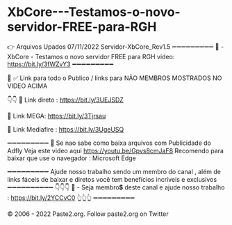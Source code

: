# XbCore---Testamos-o-novo-servidor-FREE-para-RGH


👉 Arquivos Upados 07/11/2022
Servidor-XbCore_Rev1.5
➖➖➖➖➖➖➖➖➖
📌 - XbCore - Testamos o novo servidor FREE para RGH
video: https://bit.ly/3fWZvY3
➖➖➖➖➖➖➖➖➖

🔔
✅ Link para todo o Publico / links para NÃO MEMBROS 
MOSTRADOS NO VIDEO ACIMA 

👇👇
🔗 Link direto : https://bit.ly/3UEJSDZ

🔗 Link MEGA:  https://bit.ly/3Tjrsau

🔗 Link Mediafire : https://bit.ly/3UgeUSQ

➖➖➖➖➖➖➖➖➖
🔔
Se nao sabe como baixa arquivos com Publicidade do Adfly
Veja este video aqui  https://youtu.be/Gpvs8cmJaF8
Recomendo para baixar que use o navegador : Microsoft Edge 

➖➖➖➖➖➖➖➖➖
Ajude nosso trabalho sendo um membro do canal , além de links fáceis de baixar e diretos 
você tem benefícios incríveis e exclusivos 
➖➖➖➖➖➖➖➖➖➖
👇👇👇
📌 - Seja membro💲 deste canal e ajude nosso trabalho :
https://bit.ly/2YCCvC0
👆👆👆
➖➖➖➖➖➖➖➖➖

© 2006 - 2022 Paste2.org.
Follow paste2.org on Twitter
